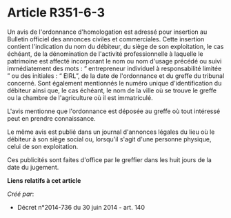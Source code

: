 # Article R351-6-3

Un avis de l'ordonnance d'homologation est adressé pour insertion au Bulletin officiel des annonces civiles et commerciales.
Cette insertion contient l'indication du nom du débiteur, du siège de son exploitation, le cas échéant, de la dénomination de
l'activité professionnelle à laquelle le patrimoine est affecté incorporant le nom ou nom d'usage précédé ou suivi
immédiatement des mots : “ entrepreneur individuel à responsabilité limitée ” ou des initiales : “ EIRL”, de la date de
l'ordonnance et du greffe du tribunal concerné. Sont également mentionnés le numéro unique d'identification du débiteur ainsi
que, le cas échéant, le nom de la ville où se trouve le greffe ou la chambre de l'agriculture où il est immatriculé.

L'avis mentionne que l'ordonnance est déposée au greffe où tout intéressé peut en prendre connaissance.

Le même avis est publié dans un journal d'annonces légales du lieu où le débiteur à son siège social ou, lorsqu'il s'agit
d'une personne physique, celui de son exploitation.

Ces publicités sont faites d'office par le greffier dans les huit jours de la date du jugement.

**Liens relatifs à cet article**

_Créé par_:

  - Décret n°2014-736 du 30 juin 2014 - art. 140
